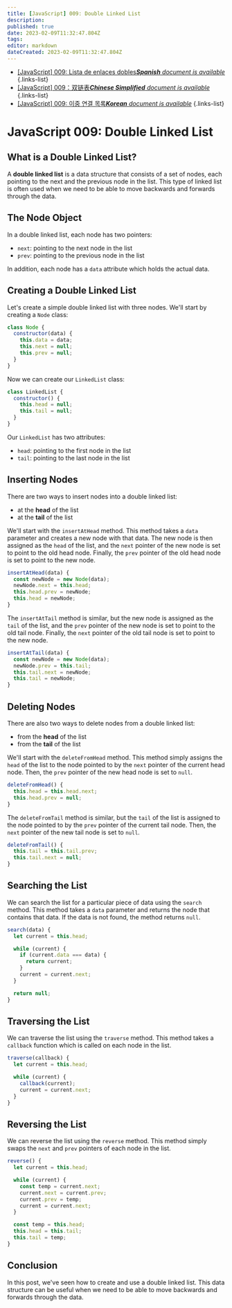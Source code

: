 ```yaml
---
title: [JavaScript] 009: Double Linked List
description: 
published: true
date: 2023-02-09T11:32:47.804Z
tags: 
editor: markdown
dateCreated: 2023-02-09T11:32:47.804Z
---
```


- [[JavaScript] 009: Lista de enlaces dobles***Spanish** document is available*](/es/Knowledge-base/Algorithm/javascript-009-double-linked-list)
{.links-list}
- [[JavaScript] 009：双链表***Chinese Simplified** document is available*](/zh/Knowledge-base/Algorithm/javascript-009-double-linked-list)
{.links-list}
- [[JavaScript] 009: 이중 연결 목록***Korean** document is available*](/ko/Knowledge-base/Algorithm/javascript-009-double-linked-list)
{.links-list}


# JavaScript 009: Double Linked List

## What is a Double Linked List?

A **double linked list** is a data structure that consists of a set of nodes, each pointing to the next and the previous node in the list. This type of linked list is often used when we need to be able to move backwards and forwards through the data.

## The Node Object

In a double linked list, each node has two pointers:
* `next`: pointing to the next node in the list
* `prev`: pointing to the previous node in the list

In addition, each node has a `data` attribute which holds the actual data.

## Creating a Double Linked List

Let's create a simple double linked list with three nodes. We'll start by creating a `Node` class:

```javascript
class Node {
  constructor(data) {
    this.data = data;
    this.next = null;
    this.prev = null;
  }
}
```

Now we can create our `LinkedList` class:

```javascript
class LinkedList {
  constructor() {
    this.head = null;
    this.tail = null;
  }
}
```

Our `LinkedList` has two attributes:
* `head`: pointing to the first node in the list
* `tail`: pointing to the last node in the list

## Inserting Nodes

There are two ways to insert nodes into a double linked list:
* at the **head** of the list
* at the **tail** of the list

We'll start with the `insertAtHead` method. This method takes a `data` parameter and creates a new node with that data. The new node is then assigned as the `head` of the list, and the `next` pointer of the new node is set to point to the old head node. Finally, the `prev` pointer of the old head node is set to point to the new node.

```javascript
insertAtHead(data) {
  const newNode = new Node(data);
  newNode.next = this.head;
  this.head.prev = newNode;
  this.head = newNode;
}
```

The `insertAtTail` method is similar, but the new node is assigned as the `tail` of the list, and the `prev` pointer of the new node is set to point to the old tail node. Finally, the `next` pointer of the old tail node is set to point to the new node.

```javascript
insertAtTail(data) {
  const newNode = new Node(data);
  newNode.prev = this.tail;
  this.tail.next = newNode;
  this.tail = newNode;
}
```

## Deleting Nodes

There are also two ways to delete nodes from a double linked list:
* from the **head** of the list
* from the **tail** of the list

We'll start with the `deleteFromHead` method. This method simply assigns the `head` of the list to the node pointed to by the `next` pointer of the current head node. Then, the `prev` pointer of the new head node is set to `null`.

```javascript
deleteFromHead() {
  this.head = this.head.next;
  this.head.prev = null;
}
```

The `deleteFromTail` method is similar, but the `tail` of the list is assigned to the node pointed to by the `prev` pointer of the current tail node. Then, the `next` pointer of the new tail node is set to `null`.

```javascript
deleteFromTail() {
  this.tail = this.tail.prev;
  this.tail.next = null;
}
```

## Searching the List

We can search the list for a particular piece of data using the `search` method. This method takes a `data` parameter and returns the node that contains that data. If the data is not found, the method returns `null`.

```javascript
search(data) {
  let current = this.head;

  while (current) {
    if (current.data === data) {
      return current;
    }
    current = current.next;
  }

  return null;
}
```

## Traversing the List

We can traverse the list using the `traverse` method. This method takes a `callback` function which is called on each node in the list.

```javascript
traverse(callback) {
  let current = this.head;

  while (current) {
    callback(current);
    current = current.next;
  }
}
```

## Reversing the List

We can reverse the list using the `reverse` method. This method simply swaps the `next` and `prev` pointers of each node in the list.

```javascript
reverse() {
  let current = this.head;

  while (current) {
    const temp = current.next;
    current.next = current.prev;
    current.prev = temp;
    current = current.next;
  }

  const temp = this.head;
  this.head = this.tail;
  this.tail = temp;
}
```

## Conclusion

In this post, we've seen how to create and use a double linked list. This data structure can be useful when we need to be able to move backwards and forwards through the data.